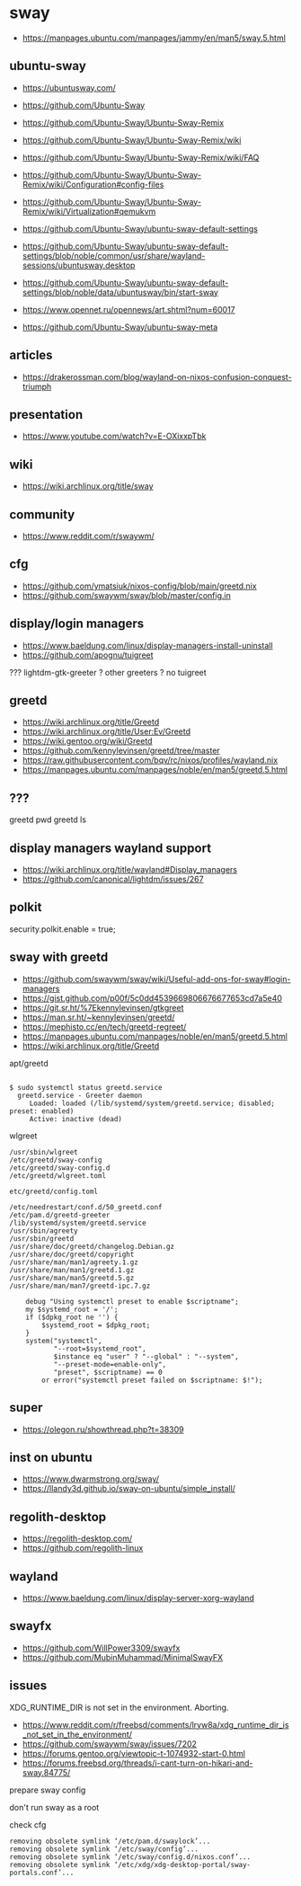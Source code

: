 # sway

* https://manpages.ubuntu.com/manpages/jammy/en/man5/sway.5.html

## ubuntu-sway

* https://ubuntusway.com/
* https://github.com/Ubuntu-Sway
* https://github.com/Ubuntu-Sway/Ubuntu-Sway-Remix

* https://github.com/Ubuntu-Sway/Ubuntu-Sway-Remix/wiki
* https://github.com/Ubuntu-Sway/Ubuntu-Sway-Remix/wiki/FAQ
* https://github.com/Ubuntu-Sway/Ubuntu-Sway-Remix/wiki/Configuration#config-files
* https://github.com/Ubuntu-Sway/Ubuntu-Sway-Remix/wiki/Virtualization#qemukvm

* https://github.com/Ubuntu-Sway/ubuntu-sway-default-settings
* https://github.com/Ubuntu-Sway/ubuntu-sway-default-settings/blob/noble/common/usr/share/wayland-sessions/ubuntusway.desktop
* https://github.com/Ubuntu-Sway/ubuntu-sway-default-settings/blob/noble/data/ubuntusway/bin/start-sway

* https://www.opennet.ru/opennews/art.shtml?num=60017
* https://github.com/Ubuntu-Sway/ubuntu-sway-meta

## articles

* https://drakerossman.com/blog/wayland-on-nixos-confusion-conquest-triumph

## presentation

* https://www.youtube.com/watch?v=E-OXixxpTbk

## wiki

* https://wiki.archlinux.org/title/sway

## community

* https://www.reddit.com/r/swaywm/

## cfg

* https://github.com/ymatsiuk/nixos-config/blob/main/greetd.nix
* https://github.com/swaywm/sway/blob/master/config.in

## display/login managers

* https://www.baeldung.com/linux/display-managers-install-uninstall
* https://github.com/apognu/tuigreet

??? lightdm-gtk-greeter
? other greeters
? no tuigreet

## greetd

* https://wiki.archlinux.org/title/Greetd
* https://wiki.archlinux.org/title/User:Ev/Greetd
* https://wiki.gentoo.org/wiki/Greetd
* https://github.com/kennylevinsen/greetd/tree/master
* https://raw.githubusercontent.com/bqv/rc/nixos/profiles/wayland.nix
* https://manpages.ubuntu.com/manpages/noble/en/man5/greetd.5.html

## ???

greetd pwd
greetd ls

## display managers wayland support

* https://wiki.archlinux.org/title/wayland#Display_managers
* https://github.com/canonical/lightdm/issues/267

## polkit

  security.polkit.enable = true;

## sway with greetd

* https://github.com/swaywm/sway/wiki/Useful-add-ons-for-sway#login-managers
* https://gist.github.com/p00f/5c0dd4539669806676677653cd7a5e40
* https://git.sr.ht/%7Ekennylevinsen/gtkgreet
* https://man.sr.ht/~kennylevinsen/greetd/
* https://mephisto.cc/en/tech/greetd-regreet/
* https://manpages.ubuntu.com/manpages/noble/en/man5/greetd.5.html
* https://wiki.archlinux.org/title/Greetd

apt/greetd

```

$ sudo systemctl status greetd.service
  greetd.service - Greeter daemon
     Loaded: loaded (/lib/systemd/system/greetd.service; disabled; preset: enabled)
     Active: inactive (dead)
```

wlgreet

```
/usr/sbin/wlgreet
/etc/greetd/sway-config
/etc/greetd/sway-config.d
/etc/greetd/wlgreet.toml
```

```
etc/greetd/config.toml

/etc/needrestart/conf.d/50_greetd.conf
/etc/pam.d/greetd-greeter
/lib/systemd/system/greetd.service
/usr/sbin/agreety
/usr/sbin/greetd
/usr/share/doc/greetd/changelog.Debian.gz
/usr/share/doc/greetd/copyright
/usr/share/man/man1/agreety.1.gz
/usr/share/man/man1/greetd.1.gz
/usr/share/man/man5/greetd.5.gz
/usr/share/man/man7/greetd-ipc.7.gz
```

```
    debug "Using systemctl preset to enable $scriptname";
    my $systemd_root = '/';
    if ($dpkg_root ne '') {
        $systemd_root = $dpkg_root;
    }
    system("systemctl",
           "--root=$systemd_root",
           $instance eq "user" ? "--global" : "--system",
           "--preset-mode=enable-only",
           "preset", $scriptname) == 0
        or error("systemctl preset failed on $scriptname: $!");
```

## super

* https://olegon.ru/showthread.php?t=38309

## inst on ubuntu

* https://www.dwarmstrong.org/sway/
* https://llandy3d.github.io/sway-on-ubuntu/simple_install/

## regolith-desktop

* https://regolith-desktop.com/
* https://github.com/regolith-linux

## wayland

* https://www.baeldung.com/linux/display-server-xorg-wayland

## swayfx

* https://github.com/WillPower3309/swayfx
* https://github.com/MubinMuhammad/MinimalSwayFX

## issues

XDG_RUNTIME_DIR is not set in the environment. Aborting.

* https://www.reddit.com/r/freebsd/comments/lryw8a/xdg_runtime_dir_is_not_set_in_the_environment/
* https://github.com/swaywm/sway/issues/7202
* https://forums.gentoo.org/viewtopic-t-1074932-start-0.html
* https://forums.freebsd.org/threads/i-cant-turn-on-hikari-and-sway.84775/

prepare sway config

don't run sway as a root

check cfg
```
removing obsolete symlink ‘/etc/pam.d/swaylock’...
removing obsolete symlink ‘/etc/sway/config’...
removing obsolete symlink ‘/etc/sway/config.d/nixos.conf’...
removing obsolete symlink ‘/etc/xdg/xdg-desktop-portal/sway-portals.conf’...
```
